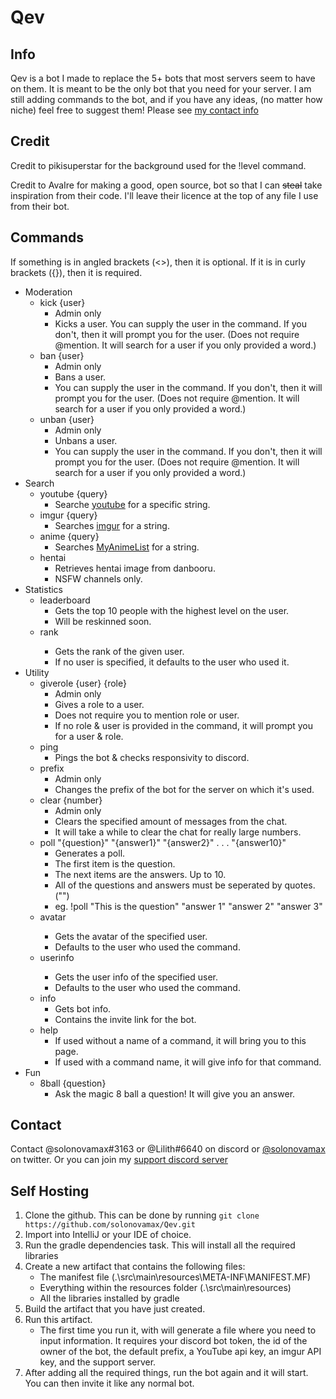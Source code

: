 # Qev

## Info

Qev is a bot I made to replace the 5+ bots that most servers seem to have on them. It is meant to be the only bot that you need for your server. I am still adding commands to the bot, and if you have any ideas, (no matter how niche) feel free to suggest them! Please see [my contact info](#contact)

## Credit
Credit to pikisuperstar for the background used for the !level command.

Credit to AvaIre for making a good, open source, bot so that I can ~~steal~~ take inspiration from their code. I'll leave their licence at the top of any file I use from their bot. 

## Commands

If something is in angled brackets (<>), then it is optional. If it is in curly brackets ({}), then it is required.

* Moderation
  * kick {user}
    - Admin only
    - Kicks a user. You can supply the user in the command. If you don't, then it will prompt you for the user. (Does not require @mention. It will search for a user if you only provided a word.)
  * ban {user}
    - Admin only
    - Bans a user.
    - You can supply the user in the command. If you don't, then it will prompt you for the user. (Does not require @mention. It will search for a user if you only provided a word.)
  * unban {user}
    - Admin only
    - Unbans a user.
    - You can supply the user in the command. If you don't, then it will prompt you for the user. (Does not require @mention. It will search for a user if you only provided a word.)
* Search
  * youtube {query}
    - Searche [youtube](https://youtube.com) for a specific string.
  * imgur {query}
    - Searches [imgur](https://imgur.com) for a string.
  * anime {query}
    - Searches [MyAnimeList](https://myanimelist.net) for a string.
  * hentai
    - Retrieves hentai image from danbooru.
    - NSFW channels only.
* Statistics
  * leaderboard
    - Gets the top 10 people with the highest level on the user.
    - Will be reskinned soon.
  * rank <user>
    - Gets the rank of the given user.
    - If no user is specified, it defaults to the user who used it.
* Utility
  * giverole {user} {role}
    - Admin only
    - Gives a role to a user.
    - Does not require you to mention role or user.
    - If no role & user is provided in the command, it will prompt you for a user & role.
  * ping
    - Pings the bot & checks responsivity to discord.
  * prefix
    - Admin only
    - Changes the prefix of the bot for the server on which it's used.
  * clear {number}
    - Admin only
    - Clears the specified amount of messages from the chat.
    - It will take a while to clear the chat for really large numbers.
  * poll "{question}" "{answer1}" "{answer2}" . . . "{answer10}"
    - Generates a poll.
    - The first item is the question.
    - The next items are the answers. Up to 10.
    - All of the questions and answers must be seperated by quotes. ("")
    - eg. !poll "This is the question" "answer 1" "answer 2" "answer 3"
  * avatar <user>
    - Gets the avatar of the specified user.
    - Defaults to the user who used the command.
  * userinfo <user>
    - Gets the user info of the specified user.
    - Defaults to the user who used the command.
  * info
    - Gets bot info.
    - Contains the invite link for the bot.
  * help <command>
    - If used without a name of a command, it will bring you to this page.
    - If used with a command name, it will give info for that command.
* Fun
  * 8ball {question}
    - Ask the magic 8 ball a question! It will give you an answer.

## Contact
Contact @solonovamax#3163 or @Lilith#6640 on discord or [@solonovamax](https://twitter.com/solonovamax) on twitter. Or you can join my [support discord server](https://discord.gg/YFSQ4cF)


## Self Hosting
1. Clone the github. This can be done by running `git clone https://github.com/solonovamax/Qev.git`
2. Import into IntelliJ or your IDE of choice.
3. Run the gradle dependencies task. This will install all the required libraries
4. Create a new artifact that contains the following files:
    - The manifest file (.\src\main\resources\META-INF\MANIFEST.MF)
    - Everything within the resources folder (.\src\main\resources)
    - All the libraries installed by gradle
5. Build the artifact that you have just created.
6. Run this artifact.
    - The first time you run it, with will generate a file where you need to input information. It requires your discord bot token, the id of the owner of the bot, the default prefix, a YouTube api key, an imgur API key, and the support server.
7. After adding all the required things, run the bot again and it will start. You can then invite it like any normal bot.
